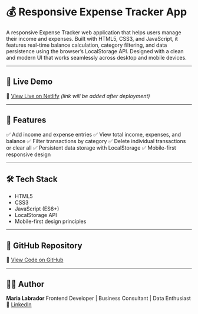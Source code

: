 # 💰 Responsive Expense Tracker App

A responsive Expense Tracker web application that helps users manage their income and expenses. Built with HTML5, CSS3, and JavaScript, it features real-time balance calculation, category filtering, and data persistence using the browser’s LocalStorage API. Designed with a clean and modern UI that works seamlessly across desktop and mobile devices.

---

## 🚀 Live Demo
🔗 [View Live on Netlify](https://your-netlify-link.netlify.app) *(link will be added after deployment)*

---

## 📂 Features
✅ Add income and expense entries 
✅ View total income, expenses, and balance 
✅ Filter transactions by category 
✅ Delete individual transactions or clear all 
✅ Persistent data storage with LocalStorage 
✅ Mobile-first responsive design 

---

## 🛠 Tech Stack
- HTML5
- CSS3
- JavaScript (ES6+)
- LocalStorage API
- Mobile-first design principles

---

## 📎 GitHub Repository
🔗 [View Code on GitHub](https://github.com/your-username/expense-tracker)

---

## 👩‍💻 Author
**Maria Labrador** 
Frontend Developer | Business Consultant | Data Enthusiast 
🔗 [LinkedIn](https://linkedin.com/in/your-profile)


